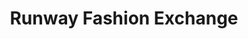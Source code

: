 ---
title: "Runway Fashion Exchange"
url: /grand-junction/runway-fashion-exchange/
shop: Kleidung
---